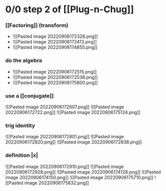 # 0/0 step 2 of [[Plug-n-Chug]]
### [[Factoring]] (transform) 
- ![[Pasted image 20220906172328.png]] 
- ![[Pasted image 20220906172413.png]] 
- ![[Pasted image 20220906174855.png]]
### do the algebra 
- ![[Pasted image 20220906172515.png]]
- ![[Pasted image 20220906172538.png]]
- ![[Pasted image 20220906175800.png]]

### use a [[conjugate]] 
![[Pasted image 20220906172607.png]] 
![[Pasted image 20220906172722.png]] 
![[Pasted image 20220906175124.png]]
### trig identity 
![[Pasted image 20220906172801.png]] 
![[Pasted image 20220906172820.png]] 
![[Pasted image 20220906172838.png]]  
### definition |x| 
![[Pasted image 20220906172910.png]] 
![[Pasted image 20220906172928.png]] 
![[Pasted image 20220906174128.png]] 
![[Pasted image 20220906174150.png]]
![[Pasted image 20220906175710.png]]
![[Pasted image 20220906175832.png]]


